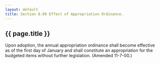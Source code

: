 ```yaml
---
layout: default 
title: Section 8.09 Effect of Appropriation Ordinance.
---
```


{{ page.title }}
----------------

Upon adoption, the annual appropriation ordinance shall become effective
as of the first day of January and shall constitute an appropriation for
the budgeted items without further legislation. (Amended 11-7-00.)
